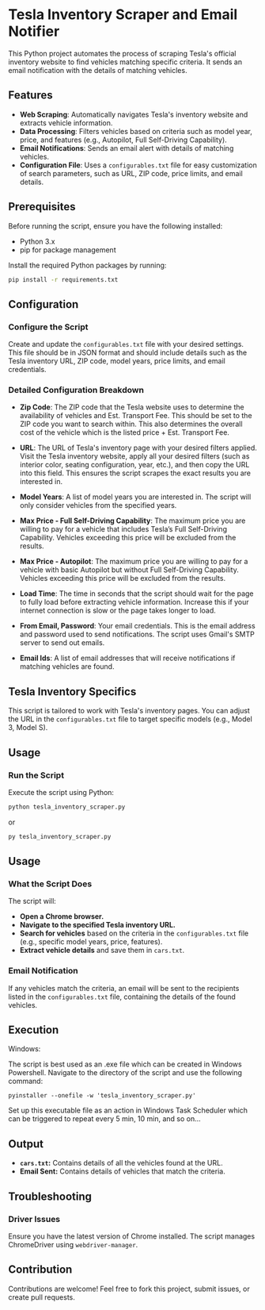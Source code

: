 # Tesla Inventory Scraper and Email Notifier

This Python project automates the process of scraping Tesla's official inventory website to find vehicles matching specific criteria. It sends an email notification with the details of matching vehicles.

## Features

- **Web Scraping**: Automatically navigates Tesla's inventory website and extracts vehicle information.
- **Data Processing**: Filters vehicles based on criteria such as model year, price, and features (e.g., Autopilot, Full Self-Driving Capability).
- **Email Notifications**: Sends an email alert with details of matching vehicles.
- **Configuration File**: Uses a `configurables.txt` file for easy customization of search parameters, such as URL, ZIP code, price limits, and email details.

## Prerequisites

Before running the script, ensure you have the following installed:

- Python 3.x
- pip for package management

Install the required Python packages by running:

```bash
pip install -r requirements.txt
```

## Configuration

### Configure the Script

Create and update the `configurables.txt` file with your desired settings.
This file should be in JSON format and should include details such as the Tesla inventory URL, ZIP code, model years, price limits, and email credentials.

### Detailed Configuration Breakdown

- **Zip Code**: The ZIP code that the Tesla website uses to determine the availability of vehicles and Est. Transport Fee. This should be set to the ZIP code you want to search within. This also determines the overall cost of the vehicle which is the listed price + Est. Transport Fee.

- **URL**: The URL of Tesla's inventory page with your desired filters applied. Visit the Tesla inventory website, apply all your desired filters (such as interior color, seating configuration, year, etc.), and then copy the URL into this field. This ensures the script scrapes the exact results you are interested in.

- **Model Years**: A list of model years you are interested in. The script will only consider vehicles from the specified years.

- **Max Price - Full Self-Driving Capability**: The maximum price you are willing to pay for a vehicle that includes Tesla’s Full Self-Driving Capability. Vehicles exceeding this price will be excluded from the results.

- **Max Price - Autopilot**: The maximum price you are willing to pay for a vehicle with basic Autopilot but without Full Self-Driving Capability. Vehicles exceeding this price will be excluded from the results.

- **Load Time**: The time in seconds that the script should wait for the page to fully load before extracting vehicle information. Increase this if your internet connection is slow or the page takes longer to load.

- **From Email, Password**: Your email credentials. This is the email address and password used to send notifications. The script uses Gmail's SMTP server to send out emails.

- **Email Ids**: A list of email addresses that will receive notifications if matching vehicles are found.

## Tesla Inventory Specifics

This script is tailored to work with Tesla's inventory pages. You can adjust the URL in the `configurables.txt` file to target specific models (e.g., Model 3, Model S).

## Usage

### Run the Script

Execute the script using Python:

```bash
python tesla_inventory_scraper.py
```
or
```bash
py tesla_inventory_scraper.py
```
  
## Usage

### What the Script Does

The script will:

- **Open a Chrome browser.**
- **Navigate to the specified Tesla inventory URL.**
- **Search for vehicles** based on the criteria in the `configurables.txt` file (e.g., specific model years, price, features).
- **Extract vehicle details** and save them in `cars.txt`.

### Email Notification

If any vehicles match the criteria, an email will be sent to the recipients listed in the `configurables.txt` file, containing the details of the found vehicles.

## Execution

Windows:

The script is best used as an .exe file which can be created in Windows Powershell.
Navigate to the directory of the script and use the following command: 

``` pyinstaller --onefile -w 'tesla_inventory_scraper.py' ```

Set up this executable file as an action in Windows Task Scheduler which can be triggered to repeat every 5 min, 10 min, and so on...

## Output

- **`cars.txt`:** Contains details of all the vehicles found at the URL.
- **Email Sent:** Contains details of vehicles that match the criteria.

## Troubleshooting

### Driver Issues

Ensure you have the latest version of Chrome installed. The script manages ChromeDriver using `webdriver-manager`.

## Contribution

Contributions are welcome! Feel free to fork this project, submit issues, or create pull requests.
